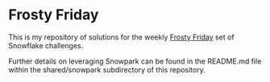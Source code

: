 
# Frosty Friday

This is my repository of solutions for the weekly [Frosty Friday](https://frostyfriday.org/) set of Snowflake challenges.

Further details on leveraging Snowpark can be found in the README.md file within the shared/snowpark subdirectory of this repository.
